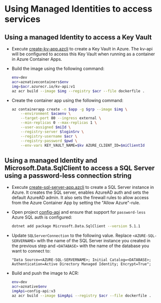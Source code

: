 # Using Managed Identities to access services

## Using a managed Identity to access a Key Vault

- Execute [create-kv-app.azcli](/demos/04-azure-container-apps/03-managed-identity/create-kv-app.azcli) to create a Key Vault in Azure. The kv-api will be configured to access this Key Vault when running as a container in Azure Container Apps.

- Build the image using the following command:

    ```bash
    env=dev
    acr=aznativecontainers$env
    img=$acr.azurecr.io/kv-api:v1
    az acr build --image $img --registry $acr --file dockerfile .
    ```    
- Create the container app using the following command:

    ```bash
    az containerapp create -n $app -g $grp --image $img \
        --environment $acaenv \
        --target-port 80 --ingress external \
        --min-replicas 0 --max-replicas 1 \
        --user-assigned $miId \
        --registry-server $loginSrv \
        --registry-username $acr \
        --registry-password $pwd \
        --env-vars KEY_VAULT_NAME=$kv AZURE_CLIENT_ID=$miClientId
    ```

## Using a managed Identity and Microsoft.Data.SqlClient to access a SQL Server using a password-less connection string

- Execute [create-sql-server-app.azcli](/demos/04-azure-container-apps/03-managed-identity/create-sql-server-app.azcli) to create a SQL Server instance in Azure. It creates the SQL server, enables AzureAD auth and sets the default AzureAD admin. It also sets the firewall rules to allow access from the Azure Container App by setting the "Allow Azure"-rule.

- Open project [config-api](/demos/00-app/config-api/) and ensure that support for `password-less` Azure SQL auth is configured:

    ```bash
    dotnet add package Microsoft.Data.SqlClient --version 5.1.1
    ```

- Update `SQLServerConnection` to the following value. Replace `<AZURE-SQL-SERVERNAME>` with the name of the SQL Server instance you created in the previous step and `<DATABASE>` with the name of the database you want to connect to:

    ```
    "Data Source=<AZURE-SQL-SERVERNAME>; Initial Catalog=<DATABASE>; Authentication=Active Directory Managed Identity; Encrypt=True";
    ```

- Build and push the image to ACR:

    ```bash
    env=dev
    acr=aznative$env
    imgApi=config-api:v3
    az acr build --image $imgApi --registry $acr --file dockerfile .
    ```

